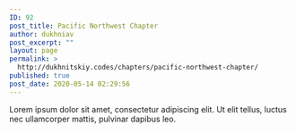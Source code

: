 ```yaml
---
ID: 92
post_title: Pacific Northwest Chapter
author: dukhniav
post_excerpt: ""
layout: page
permalink: >
  http://dukhnitskiy.codes/chapters/pacific-northwest-chapter/
published: true
post_date: 2020-05-14 02:29:56
---
```

<p>Lorem ipsum dolor sit amet, consectetur adipiscing elit. Ut elit tellus, luctus nec ullamcorper mattis, pulvinar dapibus leo.</p>